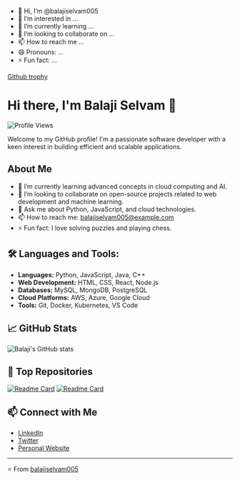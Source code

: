 - 👋 Hi, I’m @balajiselvam005
- 👀 I’m interested in ...
- 🌱 I’m currently learning ...
- 💞️ I’m looking to collaborate on ...
- 📫 How to reach me ...
- 😄 Pronouns: ...
- ⚡ Fun fact: ...

<!---
balajiselvam005/balajiselvam005 is a ✨ special ✨ repository because its `README.md` (this file) appears on your GitHub profile.
You can click the Preview link to take a look at your changes.
--->
[Github trophy](https://github-profile-trophy.vercel.app/?username=balajiselvam005&theme=onedark)
<img src="" />
# Hi there, I'm Balaji Selvam 👋

![Profile Views](https://komarev.com/ghpvc/?username=balajiselvam005&color=blue)

Welcome to my GitHub profile! I'm a passionate software developer with a keen interest in building efficient and scalable applications.

## About Me

- 🌱 I’m currently learning advanced concepts in cloud computing and AI.
- 👯 I’m looking to collaborate on open-source projects related to web development and machine learning.
- 💬 Ask me about Python, JavaScript, and cloud technologies.
- 📫 How to reach me: [balajiselvam005@example.com](mailto:balajiselvam005@example.com)
- ⚡ Fun fact: I love solving puzzles and playing chess.

## 🛠️ Languages and Tools:

- **Languages:** Python, JavaScript, Java, C++
- **Web Development:** HTML, CSS, React, Node.js
- **Databases:** MySQL, MongoDB, PostgreSQL
- **Cloud Platforms:** AWS, Azure, Google Cloud
- **Tools:** Git, Docker, Kubernetes, VS Code

## 📈 GitHub Stats

![Balaji's GitHub stats](https://github-readme-stats.vercel.app/api?username=balajiselvam005&show_icons=true&theme=radical)

## 🌟 Top Repositories

[![Readme Card](https://github-readme-stats.vercel.app/api/pin/?username=balajiselvam005&repo=example-repo&theme=radical)](https://github.com/balajiselvam005/example-repo)
[![Readme Card](https://github-readme-stats.vercel.app/api/pin/?username=balajiselvam005&repo=another-repo&theme=radical)](https://github.com/balajiselvam005/another-repo)

## 📫 Connect with Me

- [LinkedIn](https://www.linkedin.com/in/balajiselvam/)
- [Twitter](https://twitter.com/balajiselvam005)
- [Personal Website](https://balajiselvam.com)

---

⭐️ From [balajiselvam005](https://github.com/balajiselvam005)
